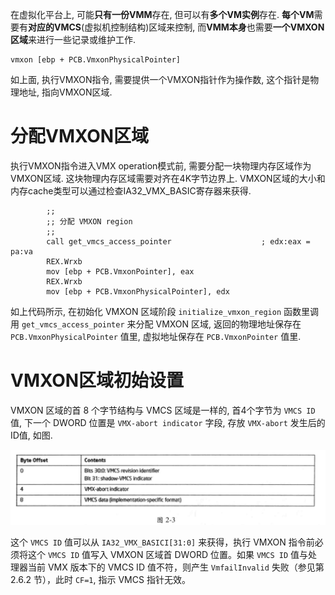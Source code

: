 
在虚拟化平台上, 可能**只有一份VMM**存在, 但可以有**多个VM实例**存在. **每个VM**需要有**对应的VMCS**(虚拟机控制结构)区域来控制, 而**VMM本身**也需要**一个VMXON区域**来进行一些记录或维护工作.

```x86asm
vmxon [ebp + PCB.VmxonPhysicalPointer]
```

如上面, 执行VMXON指令, 需要提供一个VMXON指针作为操作数, 这个指针是物理地址, 指向VMXON区域.

# 分配VMXON区域

执行VMXON指令进入VMX operation模式前, 需要分配一块物理内存区域作为VMXON区域. 这块物理内存区域需要对齐在4K字节边界上. VMXON区域的大小和内存cache类型可以通过检查IA32\_VMX\_BASIC寄存器来获得.

```x86asm
        ;;
        ;; 分配 VMXON region
        ;;
        call get_vmcs_access_pointer                    ; edx:eax = pa:va
        REX.Wrxb
        mov [ebp + PCB.VmxonPointer], eax
        REX.Wrxb
        mov [ebp + PCB.VmxonPhysicalPointer], edx
```

如上代码所示, 在初始化 VMXON 区域阶段 `initialize_vmxon_region` 函数里调用 `get_vmcs_access_pointer` 来分配 VMXON 区域, 返回的物理地址保存在 `PCB.VmxonPhysicalPointer` 值里, 虚拟地址保存在 `PCB.VmxonPointer` 值里.

# VMXON区域初始设置

VMXON 区域的首 8 个字节结构与 VMCS 区域是一样的, 首4个字节为 `VMCS ID` 值, 下一个 DWORD 位置是 `VMX-abort indicator` 字段, 存放 `VMX-abort` 发生后的ID值, 如图.

![config](./images/3.png)

这个 `VMCS ID` 值可以从 `IA32_VMX_BASICI[31:0]` 来获得，执行 VMXON 指令前必须将这个 `VMCS ID` 值写入 VMXON 区域首 DWORD 位置。如果 `VMCS ID` 值与处理器当前 VMX 版本下的 VMCS ID 值不符，则产生 `VmfailInvalid` 失败（参见第 2.6.2 节），此时 `CF=1`, 指示 VMCS 指针无效。



